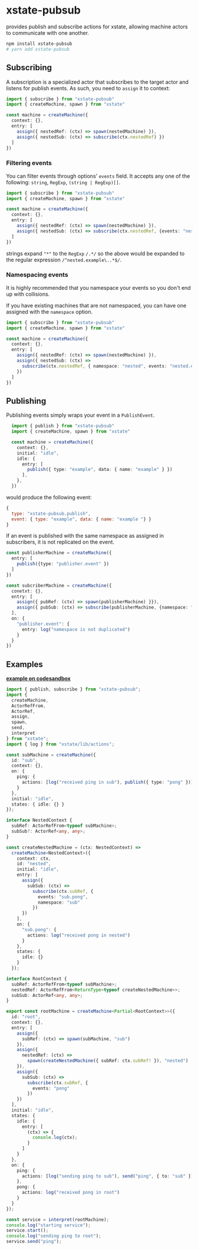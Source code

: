 # xstate-pubsub
provides publish and subscribe actions for xstate, allowing machine actors to communicate with one another.
```bash
npm install xstate-pubsub
# yarn add xstate-pubsub
```


## Subscribing
A subscription is a specialized actor that subscribes to the target actor and listens for publish events. As such, you need to `assign` it to context:

```typescript
import { subscribe } from "xstate-pubsub"
import { createMachine, spawn } from "xstate"

const machine = createMachine({
  context: {},
  entry: [
    assign({ nestedRef: (ctx) => spawn(nestedMachine) }),
    assign({ nestedSub: (ctx) => subscribe(ctx.nestedRef) })
  ]
})
```
### Filtering events

You can filter events through options' `events` field. It accepts any one of the following: `string`, `RegExp`, `(string | RegExp)[]`.

```typescript
import { subscribe } from "xstate-pubsub"
import { createMachine, spawn } from "xstate"

const machine = createMachine({
  context: {},
  entry: [
    assign({ nestedRef: (ctx) => spawn(nestedMachine) }),
    assign({ nestedSub: (ctx) => subscribe(ctx.nestedRef, {events: "nested.example.*" }) })
  ]
})
```
strings expand `"*"` to the `RegExp` `/.*/` so the above would be expanded to the regular expression `/^nested.example\..*$/`.


### Namespacing events

It is highly recommended that you namespace your events so you don't end up with collisions. 

If you have existing machines that are not namespaced, you can have one assigned with the `namespace` option.

```typescript
import { subscribe } from "xstate-pubsub"
import { createMachine, spawn } from "xstate"

const machine = createMachine({
  context: {},
  entry: [
    assign({ nestedRef: (ctx) => spawn(nestedMachine) }),
    assign({ nestedSub: (ctx) => 
      subscribe(ctx.nestedRef, { namespace: "nested", events: "nested.example.*" }) 
    })
  ]
})
```

## Publishing

Publishing events simply wraps your event in a `PublishEvent`. 

```typescript
  import { publish } from "xstate-pubsub"
  import { createMachine, spawn } from "xstate"

  const machine = createMachine({
    context: {},
    initial: "idle",
    idle: {
      entry: [
        publish({ type: "example", data: { name: "example" } })
      ],
    },
  })
```
would produce the following event:
```javascript 
{ 
  type: "xstate-pubsub.publish", 
  event: { type: "example", data: { name: "example "} } 
}
```

If an event is published with the same namespace as assigned in subscribers, it is not replicated on the event.

```typescript
const publisherMachine = createMachine({
  entry: [
    publish({type: "publisher.event" })
  ]
})

const subcriberMachine = createMachine({
  conetxt: {},
  entry: [
    assign({ pubRef: (ctx) => spawn(publisherMachine) }}),
    assign({ pubSub: (ctx) => subscribe(publisherMachine, {namespace: "publisher" })})
  ],
  on: {
    "publisher.event": {
      entry: log("namespace is not duplicated")
    }
  }
})
```



## Examples
**[example on codesandbox](https://codesandbox.io/s/wonderful-khayyam-4xihe?file=/src/index.ts)**
```typescript
import { publish, subscribe } from "xstate-pubsub";
import {
  createMachine,
  ActorRefFrom,
  ActorRef,
  assign,
  spawn,
  send,
  interpret
} from "xstate";
import { log } from "xstate/lib/actions";

const subMachine = createMachine({
  id: "sub",
  context: {},
  on: {
    ping: {
      actions: [log("received ping in sub"), publish({ type: "pong" })]
    }
  },
  initial: "idle",
  states: { idle: {} }
});

interface NestedContext {
  subRef: ActorRefFrom<typeof subMachine>;
  subSub?: ActorRef<any, any>;
}

const createNestedMachine = (ctx: NestedContext) =>
  createMachine<NestedContext>({
    context: ctx,
    id: "nested",
    initial: "idle",
    entry: [
      assign({
        subSub: (ctx) =>
          subscribe(ctx.subRef, {
            events: "sub.pong",
            namespace: "sub"
          })
      })
    ],
    on: {
      "sub.pong": {
        actions: log("received pong in nested")
      }
    },
    states: {
      idle: {}
    }
  });

interface RootContext {
  subRef: ActorRefFrom<typeof subMachine>;
  nestedRef: ActorRefFrom<ReturnType<typeof createNestedMachine>>;
  subSub: ActorRef<any, any>;
}

export const rootMachine = createMachine<Partial<RootContext>>({
  id: "root",
  context: {},
  entry: [
    assign({
      subRef: (ctx) => spawn(subMachine, "sub")
    }),
    assign({
      nestedRef: (ctx) =>
        spawn(createNestedMachine({ subRef: ctx.subRef! }), "nested")
    }),
    assign({
      subSub: (ctx) =>
        subscribe(ctx.subRef, {
          events: "pong"
        })
    })
  ],
  initial: "idle",
  states: {
    idle: {
      entry: [
        (ctx) => {
          console.log(ctx);
        }
      ]
    }
  },
  on: {
    ping: {
      actions: [log("sending ping to sub"), send("ping", { to: "sub" })]
    },
    pong: {
      actions: log("received pong in root")
    }
  }
});

const service = interpret(rootMachine);
console.log("starting service");
service.start();
console.log("sending ping to root");
service.send("ping");

```